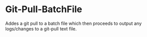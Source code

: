 # Git-Pull-BatchFile
Addes a git pull to a batch file which then proceeds to output any logs/changes to a git-pull text file.